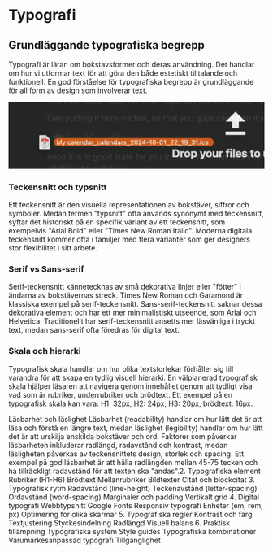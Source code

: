 # Typografi
## Grundläggande typografiska begrepp

Typografi är läran om bokstavsformer och deras användning. Det handlar om hur vi utformar text för att göra den både estetiskt tilltalande och funktionell. En god förståelse för typografiska begrepp är grundläggande för all form av design som involverar text.

![bild](bild.png)

### Teckensnitt och typsnitt
Ett teckensnitt är den visuella representationen av bokstäver, siffror och symboler. Medan termen "typsnitt" ofta används synonymt med teckensnitt, syftar det historiskt på en specifik variant av ett teckensnitt, som exempelvis "Arial Bold" eller "Times New Roman Italic". Moderna digitala teckensnitt kommer ofta i familjer med flera varianter som ger designers stor flexibilitet i sitt arbete.

### Serif vs Sans-serif
Serif-teckensnitt kännetecknas av små dekorativa linjer eller "fötter" i ändarna av bokstävernas streck. Times New Roman och Garamond är klassiska exempel på serif-teckensnitt. Sans-serif-teckensnitt saknar dessa dekorativa element och har ett mer minimalistiskt utseende, som Arial och Helvetica. Traditionellt har serif-teckensnitt ansetts mer läsvänliga i tryckt text, medan sans-serif ofta föredras för digital text.

### Skala och hierarki
Typografisk skala handlar om hur olika textstorlekar förhåller sig till varandra för att skapa en tydlig visuell hierarki. En välplanerad typografisk skala hjälper läsaren att navigera genom innehållet genom att tydligt visa vad som är rubriker, underrubriker och brödtext. Ett exempel på en typografisk skala kan vara: H1: 32px, H2: 24px, H3: 20px, brödtext: 16px.

Läsbarhet och läslighet
Läsbarhet (readability) handlar om hur lätt det är att läsa och förstå en längre text, medan läslighet (legibility) handlar om hur lätt det är att urskilja enskilda bokstäver och ord. Faktorer som påverkar läsbarheten inkluderar radlängd, radavstånd och kontrast, medan läsligheten påverkas av teckensnittets design, storlek och spacing. Ett exempel på god läsbarhet är att hålla radlängden mellan 45-75 tecken och ha tillräckligt radavstånd för att texten ska "andas".2. Typografiska element
Rubriker (H1-H6)
Brödtext
Mellanrubriker
Bildtexter
Citat och blockcitat
3. Typografisk rytm
Radavstånd (line-height)
Teckenavstånd (letter-spacing)
Ordavstånd (word-spacing)
Marginaler och padding
Vertikalt grid
4. Digital typografi
Webbtypsnitt
Google Fonts
Responsiv typografi
Enheter (em, rem, px)
Optimering för olika skärmar
5. Typografiska regler
Kontrast och färg
Textjustering
Styckesindelning
Radlängd
Visuell balans
6. Praktisk tillämpning
Typografiska system
Style guides
Typografiska kombinationer
Varumärkesanpassad typografi
Tillgänglighet
